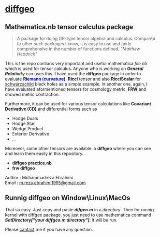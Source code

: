 

# [diffgeo](http://people.brandeis.edu/~headrick/Mathematica/)
## Mathematica.nb tensor calculus package
> A package for doing GR-type tensor algebra and calculus. Compared to other such packages I know, it is easy to use and fairly comprehensive in the number of functions defined. "_Matthew Headrick_"

This is the repo contians very important and useful mathematica _file.nb_ which is used for tensor calculus. Anyone who is working on ***General Relativity*** can uses this.
I have used the **diffgeo** package in order to evaluate <font color='blue'> **Riemann (curvature)**</font>, **Ricci** tensor and also **RicciScalar** for [schwarzschild](https://en.wikipedia.org/wiki/Schwarzschild_metric) black holes as a simple example. 
In another one, again, I have evaluated aformentioned tensors for cosmology metric, **FRW** and showed metric contraction. 

Furthermore, it can be used for various tensor calculations like **Covariant Derivative (CD)** and differential forms such as

- Hodge Duals
- Hodge Star
- Wedge Product
- Exterior Derivative
- ...

Moreover, some other tensors are available in **diffgeo** where you can see and learn them easily in this repository. 

- **diffgeo practice.nb**
- **frw diffgeo**

Author : Mohammadreza Ebrahimi  
Email : [m.reza.ebrahimi1995@gmail.com](mailto:m.reza.ebrahimi1995@gmail.com)



## Runnig diffgeo on Window\Linux\MacOs

That so easy. Just copy and paste ***difgeo.m*** in a _directory_. Then for runnig kernel with diffgeo package, you just need to use mathematica command ***SetDirectory["your diffgeo.m directory"]***. It will be run.

Please [cantact](mailto:m.reza.ebrahimi1995@gmail.com) me if you have any question.
